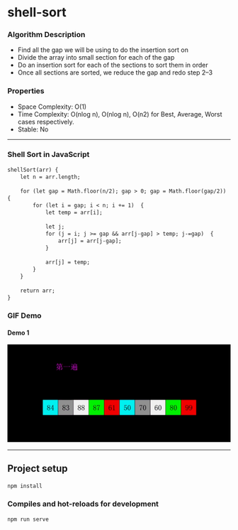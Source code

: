 # shell-sort

### Algorithm Description
- Find all the gap we will be using to do the insertion sort on
- Divide the array into small section for each of the gap
- Do an insertion sort for each of the sections to sort them in order
- Once all sections are sorted, we reduce the gap and redo step 2–3

### Properties
- Space Complexity: O(1)
- Time Complexity: O(nlog n), O(nlog n), O(n2) for Best, Average, Worst cases respectively.
- Stable: No

---

### Shell Sort in JavaScript

```
shellSort(arr) {
	let n = arr.length;

	for (let gap = Math.floor(n/2); gap > 0; gap = Math.floor(gap/2))	{
		for (let i = gap; i < n; i += 1)  {
			let temp = arr[i];
			
			let j;
			for (j = i; j >= gap && arr[j-gap] > temp; j-=gap)  {
				arr[j] = arr[j-gap];
			}

			arr[j] = temp;
		}
	}

	return arr;
}
```
### GIF Demo

#### Demo 1

<img src="https://github.com/AlanTeeWeiLoon/10BestSortingAlgorithms/blob/main/shell-sort/public/Images/Shell-Sort.gif" />

---

## Project setup
```
npm install
```

### Compiles and hot-reloads for development
```
npm run serve
```

